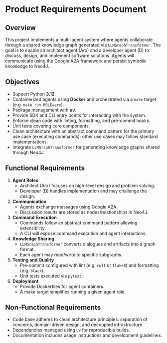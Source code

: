 # Product Requirements Document

## Overview
This project implements a multi-agent system where agents collaborate through a shared knowledge graph generated via `LLMGraphTransformer`. The goal is to enable an architect agent (Arx) and a developer agent (D) to discuss, design, and implement software solutions. Agents will communicate using the Google A2A framework and persist symbolic knowledge to Neo4J.

## Objectives
- Support Python **3.12**.
- Containerized agents using **Docker** and orchestrated via a `make` target (e.g. `make run ROLE=arx`).
- Package management with **uv**.
- Provide SDK and CLI entry points for interacting with the system.
- Enforce clean code with linting, formatting, and pre-commit hooks.
- Unit tests covering core components.
- Clean architecture with an abstract command pattern for the primary use case (executing commands); other use cases may follow standard implementations.
- Integrate `LLMGraphTransformer` for generating knowledge graphs shared through Neo4J.

## Functional Requirements
1. **Agent Roles**
   - Architect (Arx) focuses on high-level design and problem solving.
   - Developer (D) handles implementation and may challenge the design.
2. **Communication**
   - Agents exchange messages using Google A2A.
   - Discussion results are stored as nodes/relationships in Neo4J.
3. **Command Execution**
   - Commands follow an abstract command pattern allowing extensibility.
   - A CLI will expose command execution and agent interactions.
4. **Knowledge Sharing**
   - `LLMGraphTransformer` converts dialogues and artifacts into a graph format.
   - Each agent may read/write to specific subgraphs.
5. **Testing and Quality**
   - Pre-commit configured with lint (e.g. `ruff` or `flake8`) and formatting (e.g. `black`).
   - Unit tests executed via `pytest`.
6. **Deployment**
   - Provide Dockerfiles for agent containers.
   - A make target simplifies running a given agent role.

## Non‑Functional Requirements
- Code base adheres to clean architecture principles: separation of concerns, domain-driven design, and decoupled infrastructure.
- Dependencies managed using `uv` for reproducible builds.
- Documentation includes usage instructions and development guidelines.

